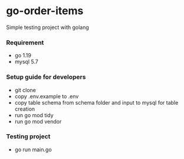 # go-order-items
Simple testing project with golang

### Requirement
* go 1.19
* mysql 5.7

### Setup guide for developers
* git clone
* copy .env.example to .env
* copy table schema from schema folder and input to mysql for table creation
* run go mod tidy
* run go mod vendor

### Testing project
* go run main.go
